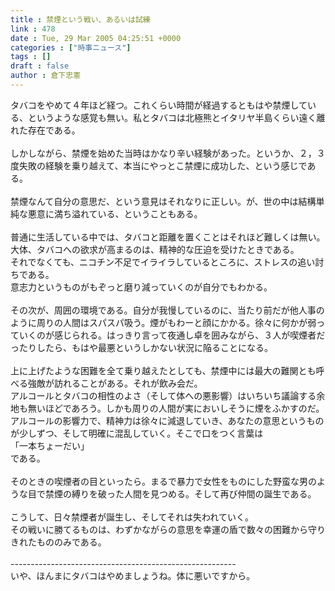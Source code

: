 ```yaml
---
title : 禁煙という戦い、あるいは試練
link : 478
date : Tue, 29 Mar 2005 04:25:51 +0000
categories : ["時事ニュース"]
tags : []
draft : false
author : 倉下忠憲
---
```


タバコをやめて４年ほど経つ。これくらい時間が経過するともはや禁煙している、というような感覚も無い。私とタバコは北極熊とイタリヤ半島くらい遠く離れた存在である。<BR><BR>しかしながら、禁煙を始めた当時はかなり辛い経験があった。というか、２，３度失敗の経験を乗り越えて、本当にやっとこ禁煙に成功した、という感じである。<BR><BR>禁煙なんて自分の意思だ、という意見はそれなりに正しい。が、世の中は結構単純な悪意に満ち溢れている、ということもある。<BR><BR>普通に生活している中では、タバコと距離を置くことはそれほど難しくは無い。<BR>大体、タバコへの欲求が高まるのは、精神的な圧迫を受けたときである。<BR>それでなくても、ニコチン不足でイライラしているところに、ストレスの追い討ちである。<BR>意志力というものがもぞっと磨り減っていくのが自分でもわかる。<BR><BR>その次が、周囲の環境である。自分が我慢しているのに、当たり前だが他人事のように周りの人間はスパスパ吸う。煙がもわーと顔にかかる。徐々に何かが弱っていくのが感じられる。はっきり言って夜通し卓を囲みながら、３人が喫煙者だったりしたら、もはや最悪というしかない状況に陥ることになる。<BR><BR>上に上げたような困難を全て乗り越えたとしても、禁煙中には最大の難関とも呼べる強敵が訪れることがある。それが飲み会だ。<BR>アルコールとタバコの相性のよさ（そして体への悪影響）はいちいち議論する余地も無いほどであろう。しかも周りの人間が実においしそうに煙をふかすのだ。<BR>アルコールの影響力で、精神力は徐々に減退していき、あなたの意思というものが少しずつ、そして明確に混乱していく。そこで口をつく言葉は<BR>「一本ちょーだい」<BR>である。<BR><BR>そのときの喫煙者の目といったら。まるで暴力で女性をものにした野蛮な男のような目で禁煙の縛りを破った人間を見つめる。そして再び仲間の誕生である。<BR><BR>こうして、日々禁煙者が誕生し、そしてそれは失われていく。<BR>その戦いに勝てるものは、わずかながらの意思を幸運の盾で数々の困難から守りきれたもののみである。<BR><BR>--------------------------------------------------------<BR>いや、ほんまにタバコはやめましょうね。体に悪いですから。<br><br>

